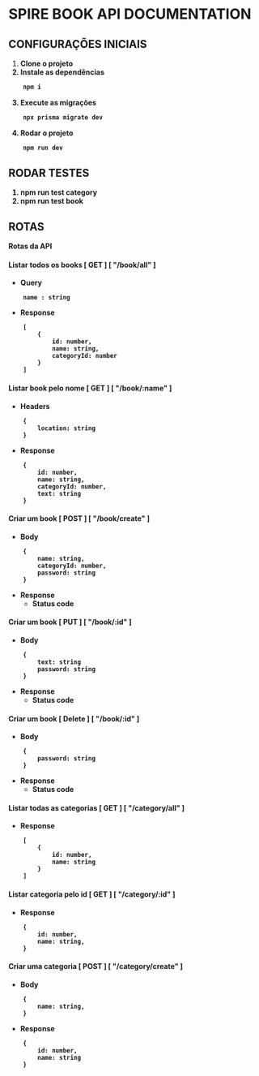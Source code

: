 # SPIRE BOOK API DOCUMENTATION

## CONFIGURAÇÕES INICIAIS
1. <b>Clone o projeto
2. <b>Instale as dependências
```bash
	npm i
```
3. <b>Execute as migrações
```bash
	npx prisma migrate dev	
```
4. <b>Rodar o projeto
```bash
	npm run dev
```

## RODAR TESTES
1. <b>npm run test category
2. <b>npm run test book

## ROTAS
Rotas da API
#### Listar todos os books [ GET ] [ "/book/all" ]
- Query
```
	name : string
  ```
- Response
```
	[
		{ 
			id: number, 
			name: string, 
			categoryId: number 
		}
	]
``` 

#### Listar book pelo nome [ GET ] [ "/book/:name" ]
- Headers
```
	{
		location: string
	}
```
- Response
```
	{ 
		id: number, 
		name: string, 
		categoryId: number,
		text: string
	}
``` 

#### Criar um book [ POST ] [ "/book/create" ]
- Body
```
	{
		name: string,
		categoryId: number,
		password: string
	}
```

- Response
	 - Status code

#### Criar um book [ PUT ] [ "/book/:id" ]
- Body
```
	{
		text: string
		password: string
	}
```
- Response
	 - Status code

#### Criar um book [ Delete ] [ "/book/:id" ]
- Body
```
	{
		password: string
	}
```
- Response
	 - Status code


#### Listar todas as categorias [ GET ] [ "/category/all" ]
- Response
```
	[
		{ 
			id: number, 
			name: string
		}
	]
``` 

#### Listar categoria pelo id [ GET ] [ "/category/:id" ]
- Response
```
	{ 
		id: number, 
		name: string, 
	}
``` 

#### Criar uma categoria [ POST ] [ "/category/create" ]
- Body
```
	{
		name: string,
	}
```

- Response
```
	{
		id: number,
		name: string
	}
```


